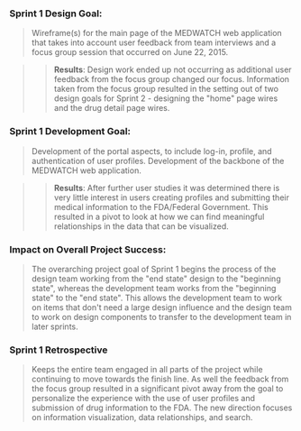 ### Sprint 1 Design Goal:

> Wireframe(s) for the main page of the MEDWATCH web application that takes into account user feedback from team interviews and a focus group session that occurred on June 22, 2015.  

>> **Results**:  Design work ended up not occurring as additional user feedback from the focus group changed our focus.  Information taken from the focus group resulted in the setting out of two design goals for Sprint 2 - designing the "home" page wires and the drug detail page wires. 

### Sprint 1 Development Goal:

> Development of the portal aspects, to include log-in, profile, and authentication of user profiles.  Development of the backbone of the MEDWATCH web application.

>> **Results**:  After further user studies it was determined there is very little interest in users creating profiles and submitting their medical information to the FDA/Federal Government.  This resulted in a pivot to look at how we can find meaningful relationships in the data that can be visualized.

### Impact on Overall Project Success:

> The overarching project goal of Sprint 1 begins the process of the design team working from the "end state" design to the "beginning state", whereas the development team works from the "beginning state" to the "end state".  This allows the development team to work on items that don't need a large design influence and the design team to work on design components to transfer to the development team in later sprints.

### Sprint 1 Retrospective

> Keeps the entire team engaged in all parts of the project while continuing to move towards the finish line.  As well the feedback from the focus group resulted in a significant pivot away from the goal to personalize the experience with the use of user profiles and submission of drug information to the FDA.  The new direction focuses on information visualization, data relationships, and search.
